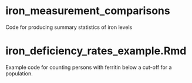 # iron_measurement_comparisons
Code for producing summary statistics of iron levels 

# iron_deficiency_rates_example.Rmd
Example code for counting persons with ferritin below a cut-off for a population. 
